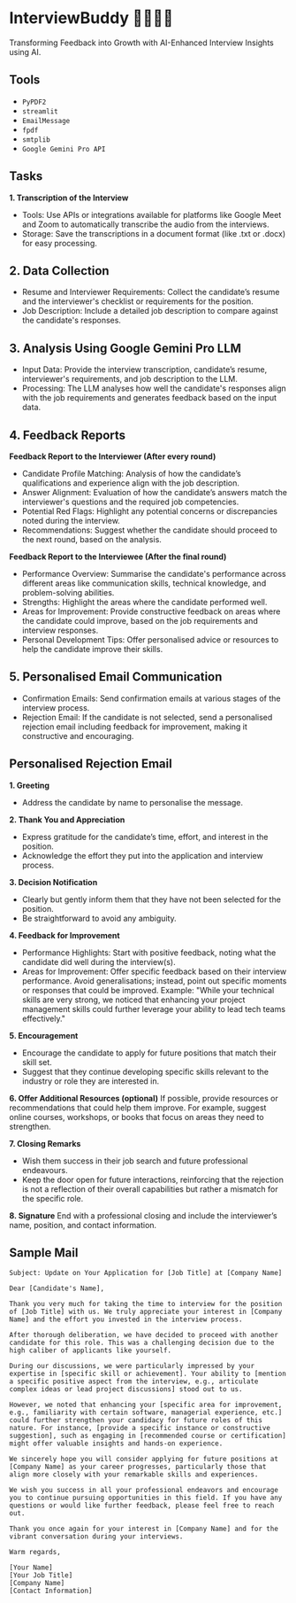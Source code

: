 # InterviewBuddy 👨🏻‍💻📄
Transforming Feedback into Growth with AI-Enhanced Interview Insights using AI.

## Tools
- `PyPDF2`
- `streamlit`
- `EmailMessage`
- `fpdf`
- `smtplib`
- `Google Gemini Pro API`

## Tasks
**1. Transcription of the Interview**
- Tools: Use APIs or integrations available for platforms like Google Meet and Zoom to automatically transcribe the audio from the interviews.
- Storage: Save the transcriptions in a document format (like .txt or .docx) for easy processing.

## 2. Data Collection
- Resume and Interviewer Requirements: Collect the candidate’s resume and the interviewer's checklist or requirements for the position.
- Job Description: Include a detailed job description to compare against the candidate's responses.

## 3. Analysis Using Google Gemini Pro LLM
- Input Data: Provide the interview transcription, candidate’s resume, interviewer's requirements, and job description to the LLM.
- Processing: The LLM analyses how well the candidate's responses align with the job requirements and generates feedback based on the input data.

## 4. Feedback Reports
**Feedback Report to the Interviewer (After every round)**
- Candidate Profile Matching: Analysis of how the candidate’s qualifications and experience align with the job description.
- Answer Alignment: Evaluation of how the candidate’s answers match the interviewer's questions and the required job competencies.
- Potential Red Flags: Highlight any potential concerns or discrepancies noted during the interview.
- Recommendations: Suggest whether the candidate should proceed to the next round, based on the analysis.

**Feedback Report to the Interviewee (After the final round)**
* Performance Overview: Summarise the candidate's performance across different areas like communication skills, technical knowledge, and problem-solving abilities.
* Strengths: Highlight the areas where the candidate performed well.
* Areas for Improvement: Provide constructive feedback on areas where the candidate could improve, based on the job requirements and interview responses.
* Personal Development Tips: Offer personalised advice or resources to help the candidate improve their skills.

## 5. Personalised Email Communication
* Confirmation Emails: Send confirmation emails at various stages of the interview process.
* Rejection Email: If the candidate is not selected, send a personalised rejection email including feedback for improvement, making it constructive and encouraging.


## Personalised Rejection Email
**1. Greeting**
* Address the candidate by name to personalise the message.

**2. Thank You and Appreciation**
- Express gratitude for the candidate’s time, effort, and interest in the position.
- Acknowledge the effort they put into the application and interview process.

**3. Decision Notification**
- Clearly but gently inform them that they have not been selected for the position.
- Be straightforward to avoid any ambiguity.

**4. Feedback for Improvement**
- Performance Highlights: Start with positive feedback, noting what the candidate did well during the interview(s).
- Areas for Improvement: Offer specific feedback based on their interview performance. Avoid generalisations; instead, point out specific moments or responses that could be improved.
Example: "While your technical skills are very strong, we noticed that enhancing your project management skills could further leverage your ability to lead tech teams effectively."

**5. Encouragement**
- Encourage the candidate to apply for future positions that match their skill set.
- Suggest that they continue developing specific skills relevant to the industry or role they are interested in.

**6. Offer Additional Resources (optional)**
If possible, provide resources or recommendations that could help them improve. For example, suggest online courses, workshops, or books that focus on areas they need to strengthen.

**7. Closing Remarks**
- Wish them success in their job search and future professional endeavours.
- Keep the door open for future interactions, reinforcing that the rejection is not a reflection of their overall capabilities but rather a mismatch for the specific role.

**8. Signature**
End with a professional closing and include the interviewer’s name, position, and contact information.


## Sample Mail
```Mail
Subject: Update on Your Application for [Job Title] at [Company Name]

Dear [Candidate's Name],

Thank you very much for taking the time to interview for the position of [Job Title] with us. We truly appreciate your interest in [Company Name] and the effort you invested in the interview process.

After thorough deliberation, we have decided to proceed with another candidate for this role. This was a challenging decision due to the high caliber of applicants like yourself.

During our discussions, we were particularly impressed by your expertise in [specific skill or achievement]. Your ability to [mention a specific positive aspect from the interview, e.g., articulate complex ideas or lead project discussions] stood out to us.

However, we noted that enhancing your [specific area for improvement, e.g., familiarity with certain software, managerial experience, etc.] could further strengthen your candidacy for future roles of this nature. For instance, [provide a specific instance or constructive suggestion], such as engaging in [recommended course or certification] might offer valuable insights and hands-on experience.

We sincerely hope you will consider applying for future positions at [Company Name] as your career progresses, particularly those that align more closely with your remarkable skills and experiences.

We wish you success in all your professional endeavors and encourage you to continue pursuing opportunities in this field. If you have any questions or would like further feedback, please feel free to reach out.

Thank you once again for your interest in [Company Name] and for the vibrant conversation during your interviews.

Warm regards,

[Your Name]  
[Your Job Title]  
[Company Name]  
[Contact Information]
```

